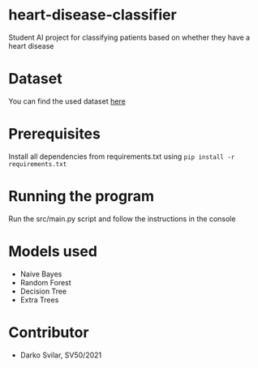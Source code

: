 # heart-disease-classifier
Student AI project for classifying patients based on whether they have a heart disease

# Dataset
You can find the used dataset [here](https://www.kaggle.com/datasets/mexwell/heart-disease-dataset)

# Prerequisites
Install all dependencies from requirements.txt using `pip install -r requirements.txt`

# Running the program
Run the src/main.py script and follow the instructions in the console

# Models used
* Naive Bayes
* Random Forest
* Decision Tree
* Extra Trees

# Contributor
- Darko Svilar, SV50/2021
